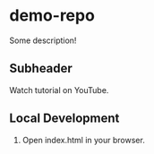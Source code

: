 # demo-repo

Some description!

## Subheader

Watch tutorial on YouTube.

## Local Development

1. Open index.html in your browser.
